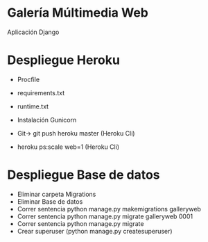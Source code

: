 # Galería Múltimedia Web

Aplicación Django

# Despliegue Heroku

- Procfile
- requirements.txt
- runtime.txt
- Instalación Gunicorn
- Git-> git push heroku master (Heroku Cli)

- heroku ps:scale web=1 (Heroku Cli)

# Despliegue Base de datos

- Eliminar carpeta Migrations
- Eliminar Base de datos
- Correr sentencia python manage.py makemigrations galleryweb
- Correr sentencia python manage.py migrate galleryweb 0001
- Correr sentencia python manage.py migrate
- Crear superuser (python manage.py createsuperuser)


